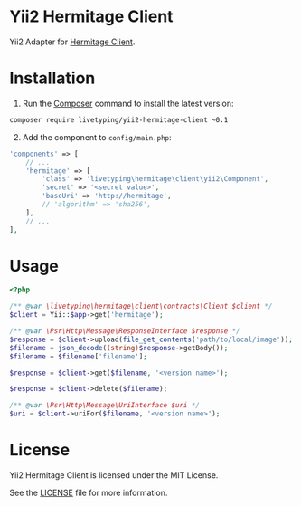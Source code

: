 Yii2 Hermitage Client
====================

Yii2 Adapter for [Hermitage Client](https://github.com/LiveTyping/hermitage-php-client).

# Installation

1. Run the [Composer](http://getcomposer.org/download/) command to install the latest version:

```bash
composer require livetyping/yii2-hermitage-client ~0.1
```

2. Add the component to `config/main.php`:

```php
'components' => [
    // ...
    'hermitage' => [
        'class' => 'livetyping\hermitage\client\yii2\Component',
        'secret' => '<secret value>',
        'baseUri' => 'http://hermitage',
        // 'algorithm' => 'sha256',
    ],
    // ...
],
```

# Usage

```php
<?php

/** @var \livetyping\hermitage\client\contracts\Client $client */
$client = Yii::$app->get('hermitage');

/** @var \Psr\Http\Message\ResponseInterface $response */
$response = $client->upload(file_get_contents('path/to/local/image'));
$filename = json_decode((string)$response->getBody());
$filename = $filename['filename'];

$response = $client->get($filename, '<version name>');

$response = $client->delete($filename);

/** @var \Psr\Http\Message\UriInterface $uri */
$uri = $client->uriFor($filename, '<version name>');
```

# License

Yii2 Hermitage Client is licensed under the MIT License.

See the [LICENSE](LICENSE) file for more information.
